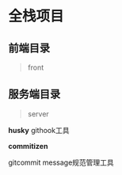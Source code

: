 # 全栈项目

## 前端目录

> front

## 服务端目录

> server

**husky**
    githook工具

**commitizen**

   gitcommit message规范管理工具


